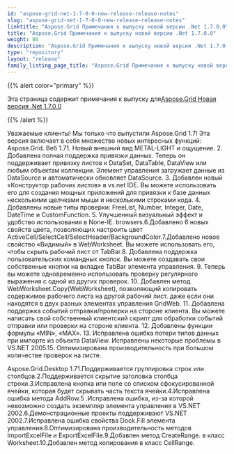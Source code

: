 ```yaml
---
id: "aspose-grid-net-1-7-0-0-new-release-release-notes"
slug: "aspose-grid-net-1-7-0-0-new-release-release-notes"
linktitle: "Aspose.Grid Примечания к выпуску новой версии .Net 1.7.0.0"
title: "Aspose.Grid Примечания к выпуску новой версии .Net 1.7.0.0"
weight: 80
description: "Aspose.Grid Примечания к выпуску новой версии .Net 1.7.0.0 – the latest updates and fixes."
type: "repository"
layout: "release"
family_listing_page_title: "Aspose.Grid Примечания к выпуску новой версии .Net 1.7.0.0"
---
```

{{% alert color="primary" %}} 

 Эта страница содержит примечания к выпуску для[Aspose.Grid Новая версия .Net 1.7.0.0](https://releases.aspose.com/cells/net/new-releases/aspose.grid-.net-1.7.0.0-new-release/)

{{% /alert %}} 

Уважаемые клиенты! Мы только что выпустили Aspose.Grid 1.7! Эта версия включает в себя множество новых интересных функций: Aspose.Grid. Веб 1.71. Новый внешний вид METAL-LIGHT и ощущение. 2. Добавлена полная поддержка привязки данных. Теперь он поддерживает привязку листов к DataSet, DataTable, DataView или любым объектам коллекции. Элемент управления загружает данные из DataSource и автоматически обновляет DataSource. 3. Добавлен новый «Конструктор рабочих листов» в vs.net IDE. Вы можете использовать его для создания мощных приложений для привязки к базе данных несколькими щелчками мыши и несколькими строками кода. 4. Добавлены новые типы проверки: FreeList, Number, Integer, Date, DateTime и CustomFunction. 5. Улучшенный визуальный эффект и удобство использования в None-IE. browsers.6.Добавлено 6 новых свойств цвета, позволяющих настроить цвет ActiveCell/SelectCell/SelectHeader/BackgroundColor.7.Добавлено новое свойство «Видимый» в WebWorksheet. Вы можете использовать его, чтобы скрыть рабочий лист от TabBar.8. Добавлена поддержка пользовательских командных кнопок. Вы можете создавать свои собственные кнопки на вкладке TabBar элемента управления. 9. Теперь вы можете одновременно использовать проверку регулярного выражения с одной из других проверок. 10. Добавлен метод WebWorksheet.Copy(WebWorksheet), позволяющий копировать содержимое рабочего листа на другой рабочий лист. даже если они находятся в двух разных элементах управления GridWeb. 11. Добавлена поддержка событий отправки/проверки на стороне клиента. Вы можете написать свой собственный клиентский скрипт для обработки событий отправки или проверки на стороне клиента. 12. Добавлены функции формулы «MIN», «MAX». 13. Исправлена ошибка потери типов данных при импорте из объекта DataView. Исправлены некоторые проблемы в VS.NET 2005.15. Оптимизирована производительность при большом количестве проверок на листе.

Aspose.Grid.Desktop 1.71.Поддерживается группировка строк или столбцов.2.Поддерживается скрытие заголовка столбца строки.3.Исправлена кнопка или поле со списком сфокусированной ячейки, которая будет скрывать часть текста ячейки.4.Исправлена ошибка метода AddRow.5 .Исправлена ошибка, из-за которой невозможно создать экземпляр элемента управления в VS.NET 2002.6.Демонстрационные проекты поддерживают VS.NET 2002.7.Исправлена ошибка свойства Dock.Fill элемента управления.8.Оптимизирована производительность методов ImportExcelFile и ExportExcelFile.9.Добавлен метод CreateRange. в класс Worksheet.10.Добавлен метод копирования в класс CellRange.
